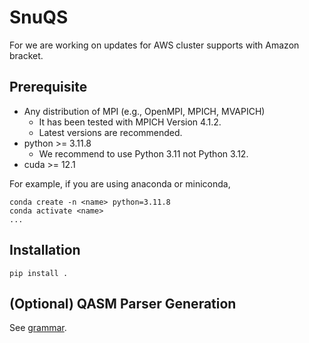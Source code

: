 # SnuQS
For we are working on updates for AWS cluster supports with Amazon bracket.

## Prerequisite
- Any distribution of MPI (e.g., OpenMPI, MPICH, MVAPICH)
    * It has been tested with MPICH Version 4.1.2.
    * Latest versions are recommended.
- python >= 3.11.8
    * We recommend to use Python 3.11 not Python 3.12.
- cuda >= 12.1

For example, if you are using anaconda or miniconda,
```
conda create -n <name> python=3.11.8
conda activate <name>
...
```


## Installation
```
pip install .
```

## (Optional) QASM Parser Generation
See [grammar](grammar).
